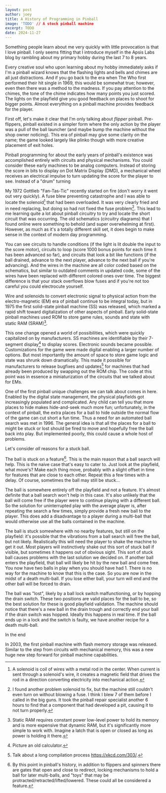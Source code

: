 ```yaml
---
layout: post
author: joey
title: A History of Programming in Pinball
image: 'TODO' // A stock pinball machine
excerpt: TODO
date: 2024-11-27
---
```

Something people learn about me very quickly with little provocation is that I love pinball. I only seems fitting that I introduce myself in the Apsis Labs blog by rambling about my primary hobby during the last 7 to 8 years.

Every creative soul who upon learning about my hobby immediately asks if I'm a pinball wizard knows that the flashing lights and bells and chimes are all just distractions. And if you go back to the era when The Who first performed their hit single in 1969, this would be somewhat true; however, even then there was a method to the madness. If you pay attention to the chimes, the tone of the chime indicates how many points you just scored. The lights on the playfield give you good feedback on places to shoot for bigger points. Almost everything on a pinball machine provides feedback for the player.

First off, let's make it clear that I'm only talking about *flipper* pinball. Pre-flippers, pinball existed in a simpler form where the only action by the player was a pull of the ball launcher (and maybe bump the machine without the shop owner noticing). This era of pinball may give some clarity on the name; the game looked largely like plinko though with more creative placement of exit holes.

Pinball programming for about the early years of pinball's existence was accomplished entirely with circuits and physical mechanisms. You could consider these early machines to be analog computers. Instead of storing the score in bits to display on Dot Matrix Display (DMD), a mechanical wheel receives an electrical impulse to turn updating the score for the player to see. Instead of a "drum" turning 

My 1972 Gottlieb "Fan-Tas-Tic" recently started on fire (don't worry it went out very quickly). A fuse blew preventing catastrophe and I was able to locate the solenoid[^1] that had been overloaded. It was very clearly fried and in need replacing, but doing so had not fixed the fuse problem[^2]. This lead to me learning quite a lot about pinball circuitry to try and locate the short circuit that was occurring. The old schematics (circuitry diagrams) that I found online were something to behold (and super overwhelming at first). However, as much as it's a totally different skill set, it does begin to make sense in the context of modern day programming.

You can see circuits to handle conditions (if the light is lit double the input to the score motor), circuits to loop (score 1000 bonus points for each time it has been advanced so far), and circuits that look a bit like functions (if the ball drained, advance to the next player, advance to the next ball if you're advancing). And the wires in the machine are all color coded based on the schematics, but similar to outdated comments in updated code, some of the wires have been replaced with different colored ones over time. The biggest difference is that your stack overflows blow fuses and if you're not too careful you could electrocute yourself.

Wire and solenoids to convert electronic signal to physical action from the electro-magnetic (EM) era of pinball continue to be integral today, but in 1975 the first solid-state pinball machine (SS) was released, which marked a rapid shift toward digitalization of other aspects of pinball. Early solid-state pinball machines used ROM to store game rules, sounds and state with static RAM (SRAM)[^3].

This one change opened a world of possibilities, which were quickly capitalized on by manufacturers. SS machines are identifiable by their 7-segment display[^4] to display scores. Electronic sounds became possible. Customizations for the game were made digital enabling a larger number of options. But most importantly the amount of space to store game logic and state was shrunk down dramatically. This made it possible for manufacturers to release bugfixes and updates[^5] for machines that had already been produced by swapping out the ROM chip. The code at this point was in essence a miniaturization of the circuits that we talked about for EMs.

One of the first pinball unique challenges we can talk about comes in here. Enabled by the digital state management, the physical playfields got increasingly populated and complicated. Any child can tell you that more places to hide makes hide-and-seek much more fun; unfortunately, in the context of pinball, the extra places for a ball to hide outside the normal flow of the game can cut short a fun time. Thus a need for an automated ball search was met in 1996. The general idea is that all the places for a ball to might be stuck or lost should be fired to move and hopefully free the ball back into play. But implemented poorly, this could cause a whole host of problems.

Let's consider *all* reasons for a stuck ball.

The ball is stuck on a feature[^7]. This is the main reason that a ball search will help. This is the naive case that's easy to cater to. Just look at the playfield, what move's? Make each thing move, probably with a slight offset in time for features that are close to each other. Repeat this a few times with a delay. Of course, sometimes the ball may still be stuck...

The ball is somewhere entirely off the playfield and not a feature. It's almost definite that a ball search won't help in this case. It's also unlikely that the ball will come free if the player were to continue playing with a different ball. So the solution for uninterrupted play with the average player is, after repeating the search a few times, simply provide a fresh new ball to the player. This does add a disadvantage to a player during a multi-ball that would otherwise use all the balls contained in the machine.

The ball is stuck somewhere with no nearby features, but still on the playfield: it's possible that the vibrations from a ball search will free the ball, but not likely. Realistically this will need the player to shake the machine to get it out. Most players will instinctively shake out this sort of stuck ball if visible, but sometimes it happens out of obvious sight. This sort of stuck ball causes problems with the last solution we decided on. If another ball enters the playfield, that ball will likely be hit by the new ball and come free. You now have two balls in play when you should have had 1. There is no way for the machine to know that this is the case. So you are now in the midst of a death multi-ball. If you lose either ball, your turn will end and the other ball will be forced to drain.

The ball was "lost", likely by a ball lock switch malfunctioning, or by hopping the drain switch. These two positions are valid places for the ball to be, so the best solution for these is good playfield validation. The machine should notice that there's a new ball in the drain trough and correctly end your ball if the drain switch was hopped. Ideally this happens in real time. If the ball ends up in a lock and the switch is faulty, we have another recipe for a death multi-ball.

In the end 

In 2003, the first pinball machine with flash memory storage was released. Similar to the step from circuits with mechanical memory, this was a new huge new step forward for pinball machine capabilities.



[^1]: A solenoid is coil of wires with a metal rod in the center. When current is sent through a solenoid's wire, it creates a magnetic field that drives the rod in a direction converting electricity into mechanical action.
[^2]: I found another problem solenoid to fix, but the machine still couldn't even turn on without blowing a fuse. I think I blew 7 of them before I called in the big guns. It took the pinball repair specialist another 6 hours to find that a component that had developed a pit, causing it to not turn properly.
[^3]: Static RAM requires constant power low-level power to hold its memory and is more expensive that dynamic RAM, but it's significantly more simple to work with. Imagine a latch that is open or closed as long as power is holding it there.
[^4]: Picture an old calculator.
[^5]: Talk about a long compilation process https://xkcd.com/303/.
[^6]: Examples include: Number of balls to play, cost to play, replay scores, and game volume.
[^7]: By this point in pinball's history, in addition to flippers and spinners there are gates that open and close to redirect, locking mechanisms to hold a ball for later multi-balls, and "toys" that may be protracted/retracted/lifted/lowered. These could all be considered a feature.